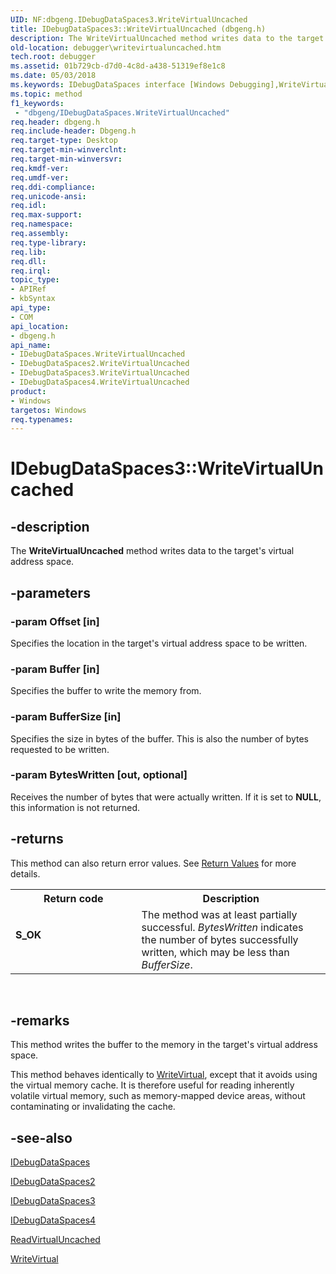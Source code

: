 ```yaml
---
UID: NF:dbgeng.IDebugDataSpaces3.WriteVirtualUncached
title: IDebugDataSpaces3::WriteVirtualUncached (dbgeng.h)
description: The WriteVirtualUncached method writes data to the target's virtual address space.
old-location: debugger\writevirtualuncached.htm
tech.root: debugger
ms.assetid: 01b729cb-d7d0-4c8d-a438-51319ef8e1c8
ms.date: 05/03/2018
ms.keywords: IDebugDataSpaces interface [Windows Debugging],WriteVirtualUncached method, IDebugDataSpaces2 interface [Windows Debugging],WriteVirtualUncached method, IDebugDataSpaces2::WriteVirtualUncached, IDebugDataSpaces3 interface [Windows Debugging],WriteVirtualUncached method, IDebugDataSpaces3.WriteVirtualUncached, IDebugDataSpaces3::WriteVirtualUncached, IDebugDataSpaces4 interface [Windows Debugging],WriteVirtualUncached method, IDebugDataSpaces4::WriteVirtualUncached, IDebugDataSpaces::WriteVirtualUncached, IDebugDataSpaces_6b986179-8f9c-4b4f-b42c-0c91088868ec.xml, WriteVirtualUncached, WriteVirtualUncached method [Windows Debugging], WriteVirtualUncached method [Windows Debugging],IDebugDataSpaces interface, WriteVirtualUncached method [Windows Debugging],IDebugDataSpaces2 interface, WriteVirtualUncached method [Windows Debugging],IDebugDataSpaces3 interface, WriteVirtualUncached method [Windows Debugging],IDebugDataSpaces4 interface, dbgeng/IDebugDataSpaces2::WriteVirtualUncached, dbgeng/IDebugDataSpaces3::WriteVirtualUncached, dbgeng/IDebugDataSpaces4::WriteVirtualUncached, dbgeng/IDebugDataSpaces::WriteVirtualUncached, debugger.writevirtualuncached
ms.topic: method
f1_keywords:
 - "dbgeng/IDebugDataSpaces.WriteVirtualUncached"
req.header: dbgeng.h
req.include-header: Dbgeng.h
req.target-type: Desktop
req.target-min-winverclnt: 
req.target-min-winversvr: 
req.kmdf-ver: 
req.umdf-ver: 
req.ddi-compliance: 
req.unicode-ansi: 
req.idl: 
req.max-support: 
req.namespace: 
req.assembly: 
req.type-library: 
req.lib: 
req.dll: 
req.irql: 
topic_type:
- APIRef
- kbSyntax
api_type:
- COM
api_location:
- dbgeng.h
api_name:
- IDebugDataSpaces.WriteVirtualUncached
- IDebugDataSpaces2.WriteVirtualUncached
- IDebugDataSpaces3.WriteVirtualUncached
- IDebugDataSpaces4.WriteVirtualUncached
product:
- Windows
targetos: Windows
req.typenames: 
---
```


# IDebugDataSpaces3::WriteVirtualUncached


## -description


The <b>WriteVirtualUncached</b> method writes data to the target's virtual address space.


## -parameters




### -param Offset [in]

Specifies the location in the target's virtual address space to be written.


### -param Buffer [in]

Specifies the buffer to write the memory from.


### -param BufferSize [in]

Specifies the size in bytes of the buffer.  This is also the number of bytes requested to be written.


### -param BytesWritten [out, optional]

Receives the number of bytes that were actually written.  If it is set to <b>NULL</b>, this information is not returned.


## -returns



This method can also return error values.  See <a href="https://docs.microsoft.com/windows-hardware/drivers/debugger/hresult-values">Return Values</a> for more details.

<table>
<tr>
<th>Return code</th>
<th>Description</th>
</tr>
<tr>
<td width="40%">
<dl>
<dt><b>S_OK</b></dt>
</dl>
</td>
<td width="60%">
The method was at least partially successful.  <i>BytesWritten</i> indicates the number of bytes successfully written, which may be less than <i>BufferSize</i>.

</td>
</tr>
</table>
 




## -remarks



This method writes the buffer to the memory in the target's virtual address space.

This method behaves identically to <a href="https://docs.microsoft.com/windows-hardware/drivers/ddi/dbgeng/nf-dbgeng-idebugdataspaces4-writevirtual">WriteVirtual</a>, except that it avoids using the virtual memory cache.  It is therefore useful for reading inherently volatile virtual memory, such as memory-mapped device areas, without contaminating or invalidating the cache.




## -see-also




<a href="https://docs.microsoft.com/windows-hardware/drivers/ddi/dbgeng/nn-dbgeng-idebugdataspaces">IDebugDataSpaces</a>



<a href="https://docs.microsoft.com/windows-hardware/drivers/ddi/dbgeng/nn-dbgeng-idebugdataspaces2">IDebugDataSpaces2</a>



<a href="https://docs.microsoft.com/windows-hardware/drivers/ddi/dbgeng/nn-dbgeng-idebugdataspaces3">IDebugDataSpaces3</a>



<a href="https://docs.microsoft.com/windows-hardware/drivers/ddi/dbgeng/nn-dbgeng-idebugdataspaces4">IDebugDataSpaces4</a>



<a href="https://docs.microsoft.com/windows-hardware/drivers/ddi/dbgeng/nf-dbgeng-idebugdataspaces4-readvirtualuncached">ReadVirtualUncached</a>



<a href="https://docs.microsoft.com/windows-hardware/drivers/ddi/dbgeng/nf-dbgeng-idebugdataspaces4-writevirtual">WriteVirtual</a>
 

 

